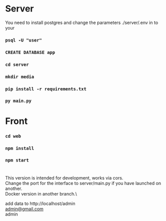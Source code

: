 # Server

You need to install postgres and change the parameters ./server/.env in to your

### `psql -U "user"`
### `CREATE DATABASE app`

### `cd server`
### `mkdir media`
### `pip install -r requirements.txt`
### `py main.py`


# Front

### `cd web`
### `npm install`
### `npm start`


# 
This version is intended for development, works via cors.\
Сhange the port for the interface to server/main.py if you have launched on another.\
Docker version in another branch.\

add data to http://localhost/admin \
admin@gmail.com \
admin 
